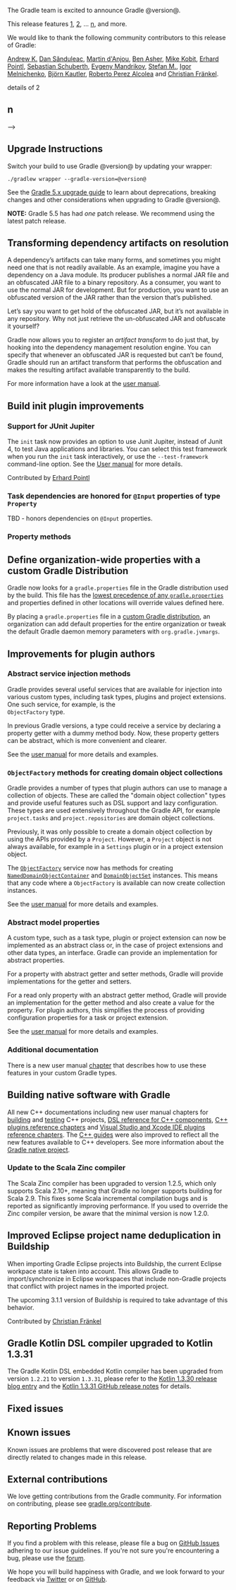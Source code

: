 The Gradle team is excited to announce Gradle @version@.

This release features [1](), [2](), ... [n](), and more.

We would like to thank the following community contributors to this release of Gradle:
<!-- 
Include only their name, impactful features should be called out separately below.
 [Some person](https://github.com/some-person)
-->
[Andrew K.](https://github.com/miokowpak)
[Dan Sănduleac](https://github.com/dansanduleac),
[Martin d'Anjou](https://github.com/martinda),
[Ben Asher](https://github.com/benasher44),
[Mike Kobit](https://github.com/mkobit),
[Erhard Pointl](https://github.com/epeee),
[Sebastian Schuberth](https://github.com/sschuberth),
[Evgeny Mandrikov](https://github.com/Godin),
[Stefan M.](https://github.com/StefMa),
[Igor Melnichenko](https://github.com/igor-melnichenko),
[Björn Kautler](https://github.com/Vampire),
[Roberto Perez Alcolea](https://github.com/rpalcolea) and
[Christian Fränkel](https://github.com/fraenkelc).

details of 2

## n
-->

## Upgrade Instructions

Switch your build to use Gradle @version@ by updating your wrapper:

`./gradlew wrapper --gradle-version=@version@`

See the [Gradle 5.x upgrade guide](userguide/upgrading_version_5.html#changes_@baseVersion@) to learn about deprecations, breaking changes and other considerations when upgrading to Gradle @version@.

**NOTE:** Gradle 5.5 has had _one_ patch release. We recommend using the latest patch release.

<!-- Do not add breaking changes or deprecations here! Add them to the upgrade guide instead. --> 

<a name="artifact-transforms"/>

## Transforming dependency artifacts on resolution

A dependency’s artifacts can take many forms, and sometimes you might need one that is not readily available.
As an example, imagine you have a dependency on a Java module.
Its producer publishes a normal JAR file and an obfuscated JAR file to a binary repository.
As a consumer, you want to use the normal JAR for development.
But for production, you want to use an obfuscated version of the JAR rather than the version that’s published.

Let’s say you want to get hold of the obfuscated JAR, but it’s not available in any repository.
Why not just retrieve the un-obfuscated JAR and obfuscate it yourself?

Gradle now allows you to register an _artifact transform_ to do just that, by hooking into the dependency management resolution engine.
You can specify that whenever an obfuscated JAR is requested but can’t be found, Gradle should run an artifact transform that performs the obfuscation and makes the resulting artifact available transparently to the build.
 
For more information have a look at the [user manual](userguide/dependency_management_attribute_based_matching.html#sec:abm_artifact_transforms).

<a name="build-init"/>

## Build init plugin improvements

### Support for JUnit Jupiter

The `init` task now provides an option to use Junit Jupiter, instead of Junit 4, to test Java applications and libraries. You can select this test framework when you run the `init` task interactively, or use the `--test-framework` command-line option. See the [User manual](userguide/build_init_plugin.html) for more details.

Contributed by [Erhard Pointl](https://github.com/epeee)

### Task dependencies are honored for `@Input` properties of type `Property`

TBD - honors dependencies on `@Input` properties.

### Property methods

<a name="gradle-properties"/>

## Define organization-wide properties with a custom Gradle Distribution

Gradle now looks for a `gradle.properties` file in the Gradle distribution used by the build.  This file has the [lowest precedence of any `gradle.properties`](userguide/build_environment.html#sec:gradle_configuration_properties) and properties defined in other locations will override values defined here.

By placing a `gradle.properties` file in a [custom Gradle distribution](userguide/organizing_gradle_projects.html#sec:custom_gradle_distribution), an organization can add default properties for the entire organization or tweak the default Gradle daemon memory parameters with `org.gradle.jvmargs`.

<a name="improvements-plugin-authors"/>

## Improvements for plugin authors

### Abstract service injection methods

Gradle provides several useful services that are available for injection into various custom types, including task types, plugins and project extensions. One such service, for example, is the  
`ObjectFactory` type.

In previous Gradle versions, a type could receive a service by declaring a property getter with a dummy method body. Now, these property getters can be abstract, which is more convenient and clearer.

See the [user manual](userguide/custom_gradle_types.html#service_injection) for more details and examples.

### `ObjectFactory` methods for creating domain object collections

Gradle provides a number of types that plugin authors can use to manage a collection of objects. These are called the "domain object collection" types and provide useful features such as DSL support 
and lazy configuration. These types are used extensively throughout the Gradle API, for example `project.tasks` and `project.repositories` are domain object collections.  

Previously, it was only possible to create a domain object collection by using the APIs provided by a `Project`. However, a `Project` object is not always available, for example
in a `Settings` plugin or in a project extension object.

The [`ObjectFactory`](javadoc/org/gradle/api/model/ObjectFactory.html) service now has methods for creating [`NamedDomainObjectContainer`](javadoc/org/gradle/api/NamedDomainObjectContainer.html) and [`DomainObjectSet`](javadoc/org/gradle/api/DomainObjectSet.html) instances.
This means that any code where a `ObjectFactory` is available can now create collection instances. 

See the [user manual](userguide/custom_gradle_types.html#collection_types) for more details and examples.

### Abstract model properties

A custom type, such as a task type, plugin or project extension can now be implemented as an abstract class or, in the case of project extensions and other data types, an interface.
Gradle can provide an implementation for abstract properties.

For a property with abstract getter and setter methods, Gradle will provide implementations for the getter and setters.

For a read only property with an abstract getter method, Gradle will provide an implementation for the getter method and also create a value for the property.
For plugin authors, this simplifies the process of providing configuration properties for a task or project extension.

See the [user manual](userguide/custom_gradle_types.html#managed_properties) for more details and examples.

### Additional documentation

There is a new user manual [chapter](userguide/custom_gradle_types.html) that describes how to use these features in your custom Gradle types.

<a name="native-support"/>

## Building native software with Gradle

All new C++ documentations including new user manual chapters for [building](userguide/building_cpp_projects.html) and [testing](userguide/cpp_testing.html) C++ projects, [DSL reference for C++ components](dsl/index.html#N10808), [C++ plugins reference chapters](userguide/plugin_reference.html#native_languages) and [Visual Studio and Xcode IDE plugins reference chapters](userguide/plugin_reference.html#ide_integration).
The [C++ guides](https://gradle.org/guides/?q=Native) were also improved to reflect all the new features available to C++ developers.
See more information about the [Gradle native project](https://github.com/gradle/gradle-native/blob/master/docs/RELEASE-NOTES.md#changes-included-in-gradle-55).

### Update to the Scala Zinc compiler

The Scala Zinc compiler has been upgraded to version 1.2.5, which only supports Scala 2.10+, meaning that Gradle no longer supports building for Scala 2.9.
This fixes some Scala incremental compilation bugs and is reported as significantly improving performance.
If you used to override the Zinc compiler version, be aware that the minimal version is now 1.2.0.

## Improved Eclipse project name deduplication in Buildship

When importing Gradle Eclipse projects into Buildship, the current Eclipse workpace state is taken into account. This allows Gradle to import/synchronize in Eclipse workspaces that include
non-Gradle projects that conflict with project names in the imported project.

The upcoming 3.1.1 version of Buildship is required to take advantage of this behavior.

Contributed by [Christian Fränkel](https://github.com/fraenkelc)

## Gradle Kotlin DSL compiler upgraded to Kotlin 1.3.31

The Gradle Kotlin DSL embedded Kotlin compiler has been upgraded from version `1.2.21` to version `1.3.31`, please refer to the [Kotlin 1.3.30 release blog entry](https://blog.jetbrains.com/kotlin/2019/04/kotlin-1-3-30-released/) and the [Kotlin 1.3.31 GitHub release notes](https://github.com/JetBrains/kotlin/releases/tag/v1.3.31) for details.

## Fixed issues

## Known issues

Known issues are problems that were discovered post release that are directly related to changes made in this release.

## External contributions

We love getting contributions from the Gradle community. For information on contributing, please see [gradle.org/contribute](https://gradle.org/contribute).

## Reporting Problems

If you find a problem with this release, please file a bug on [GitHub Issues](https://github.com/gradle/gradle/issues) adhering to our issue guidelines. 
If you're not sure you're encountering a bug, please use the [forum](https://discuss.gradle.org/c/help-discuss).

We hope you will build happiness with Gradle, and we look forward to your feedback via [Twitter](https://twitter.com/gradle) or on [GitHub](https://github.com/gradle).
